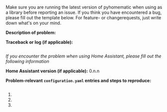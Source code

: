 Make sure you are running the latest version of pyhomematic when using as a library before reporting an issue. If you think you have encountered a bug, please fill out the template below. For feature- or changerequests, just write down what's on your mind.

**Description of problem:**


**Traceback or log (if applicable):**
```bash

```

_If you encounter the problem when using Home Assistant, please fill out the following information_

**Home Assistant version (if applicable):**
0.n.n

**Problem-relevant `configuration.yaml` entries and steps to reproduce:**
```yaml

```

1. 
2. 
3. 


